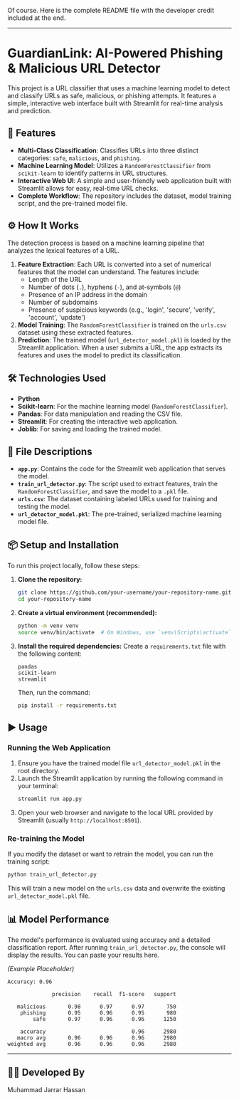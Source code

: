 Of course. Here is the complete README file with the developer credit included at the end.

-----

# GuardianLink: AI-Powered Phishing & Malicious URL Detector

This project is a URL classifier that uses a machine learning model to detect and classify URLs as safe, malicious, or phishing attempts. It features a simple, interactive web interface built with Streamlit for real-time analysis and prediction.

## 🚀 Features

  * **Multi-Class Classification**: Classifies URLs into three distinct categories: `safe`, `malicious`, and `phishing`.
  * **Machine Learning Model**: Utilizes a `RandomForestClassifier` from `scikit-learn` to identify patterns in URL structures.
  * **Interactive Web UI**: A simple and user-friendly web application built with Streamlit allows for easy, real-time URL checks.
  * **Complete Workflow**: The repository includes the dataset, model training script, and the pre-trained model file.

## ⚙️ How It Works

The detection process is based on a machine learning pipeline that analyzes the lexical features of a URL.

1.  **Feature Extraction**: Each URL is converted into a set of numerical features that the model can understand. The features include:
      * Length of the URL
      * Number of dots (`.`), hyphens (`-`), and at-symbols (`@`)
      * Presence of an IP address in the domain
      * Number of subdomains
      * Presence of suspicious keywords (e.g., 'login', 'secure', 'verify', 'account', 'update')
2.  **Model Training**: The `RandomForestClassifier` is trained on the `urls.csv` dataset using these extracted features.
3.  **Prediction**: The trained model (`url_detector_model.pkl`) is loaded by the Streamlit application. When a user submits a URL, the app extracts its features and uses the model to predict its classification.

## 🛠️ Technologies Used

  * **Python**
  * **Scikit-learn**: For the machine learning model (`RandomForestClassifier`).
  * **Pandas**: For data manipulation and reading the CSV file.
  * **Streamlit**: For creating the interactive web application.
  * **Joblib**: For saving and loading the trained model.

## 📁 File Descriptions

  * **`app.py`**: Contains the code for the Streamlit web application that serves the model.
  * **`train_url_detector.py`**: The script used to extract features, train the `RandomForestClassifier`, and save the model to a `.pkl` file.
  * **`urls.csv`**: The dataset containing labeled URLs used for training and testing the model.
  * **`url_detector_model.pkl`**: The pre-trained, serialized machine learning model file.

## 📦 Setup and Installation

To run this project locally, follow these steps:

1.  **Clone the repository:**

    ```bash
    git clone https://github.com/your-username/your-repository-name.git
    cd your-repository-name
    ```

2.  **Create a virtual environment (recommended):**

    ```bash
    python -m venv venv
    source venv/bin/activate  # On Windows, use `venv\Scripts\activate`
    ```

3.  **Install the required dependencies:**
    Create a `requirements.txt` file with the following content:

    ```
    pandas
    scikit-learn
    streamlit
    ```

    Then, run the command:

    ```bash
    pip install -r requirements.txt
    ```

## ▶️ Usage

### Running the Web Application

1.  Ensure you have the trained model file `url_detector_model.pkl` in the root directory.
2.  Launch the Streamlit application by running the following command in your terminal:
    ```bash
    streamlit run app.py
    ```
3.  Open your web browser and navigate to the local URL provided by Streamlit (usually `http://localhost:8501`).

### Re-training the Model

If you modify the dataset or want to retrain the model, you can run the training script:

```bash
python train_url_detector.py
```

This will train a new model on the `urls.csv` data and overwrite the existing `url_detector_model.pkl` file.

## 📊 Model Performance

The model's performance is evaluated using accuracy and a detailed classification report. After running `train_url_detector.py`, the console will display the results. You can paste your results here.

*(Example Placeholder)*

```
Accuracy: 0.96

              precision    recall  f1-score   support

   malicious       0.98      0.97      0.97       750
    phishing       0.95      0.96      0.95       980
        safe       0.97      0.96      0.96      1250

    accuracy                           0.96      2980
   macro avg       0.96      0.96      0.96      2980
weighted avg       0.96      0.96      0.96      2980
```

-----

## 👨‍💻 Developed By

Muhammad Jarrar Hassan
